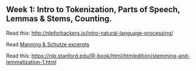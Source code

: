 

## Week 1: Intro to Tokenization, Parts of Speech, Lemmas & Stems, Counting.

Read this: http://nlpforhackers.io/intro-natural-language-processing/

Read [Manning & Schutze excerpts](Readings_From_Manning_Schuetze.pdf)

Read this: https://nlp.stanford.edu/IR-book/html/htmledition/stemming-and-lemmatization-1.html


